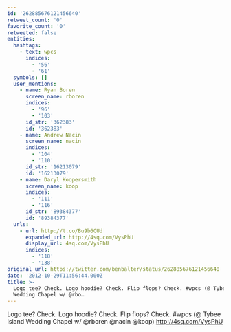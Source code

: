 ```yaml
---
id: '262885676121456640'
retweet_count: '0'
favorite_count: '0'
retweeted: false
entities:
  hashtags:
    - text: wpcs
      indices:
        - '56'
        - '61'
  symbols: []
  user_mentions:
    - name: Ryan Boren
      screen_name: rboren
      indices:
        - '96'
        - '103'
      id_str: '362383'
      id: '362383'
    - name: Andrew Nacin
      screen_name: nacin
      indices:
        - '104'
        - '110'
      id_str: '16213079'
      id: '16213079'
    - name: Daryl Koopersmith
      screen_name: koop
      indices:
        - '111'
        - '116'
      id_str: '89384377'
      id: '89384377'
  urls:
    - url: http://t.co/Bu9b6CUd
      expanded_url: http://4sq.com/VysPhU
      display_url: 4sq.com/VysPhU
      indices:
        - '118'
        - '138'
original_url: https://twitter.com/benbalter/status/262885676121456640
date: '2012-10-29T11:56:44.000Z'
title: >-
  Logo tee? Check. Logo hoodie? Check. Flip flops? Check. #wpcs (@ Tybee Island
  Wedding Chapel w/ @rbo…
---
```


Logo tee? Check. Logo hoodie? Check. Flip flops? Check. #wpcs (@ Tybee Island Wedding Chapel w/ @rboren @nacin @koop) http://4sq.com/VysPhU